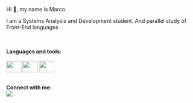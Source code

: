 Hi 👋, my name is Marco.

I am a Systems Analysis and Development student. And parallel study of Front-End languages

<br/>
<br/>
<strong>Languages and tools:
<br/>
<br/>
<div style="display: inline-block;">
  <img height="30" width="40"  src="https://cdn.jsdelivr.net/gh/devicons/devicon/icons/html5/html5-original.svg" />
  <img height="30" width="40" src="https://cdn.jsdelivr.net/gh/devicons/devicon/icons/css3/css3-original.svg" />
  <img height="30" width="40" src="https://cdn.jsdelivr.net/gh/devicons/devicon/icons/javascript/javascript-original.svg" />
</div>
    
##

<strong>Connect with me:
<br/>
<a href="https://www.linkedin.com/in/marco-asouza/" target="_blank"><img src="https://img.shields.io/badge/-LinkedIn-%230077B5?style=for-the-badge&logo=linkedin&logoColor=white" target="_blank"/></a>
